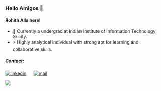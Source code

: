 <!--
**rohithalla/rohithalla** is a ✨ _special_ ✨ repository because its `README.md` (this file) appears on your GitHub profile.

Here are some ideas to get you started:

- 🔭 I’m currently working on ...
- 🌱 I’m currently learning ...
- 👯 I’m looking to collaborate on ...
- 🤔 I’m looking for help with ...
- 💬 Ask me about ...
- 📫 How to reach me: ...
- 😄 Pronouns: ...
- ⚡ Fun fact: ...
-->
### Hello Amigos 👋
#### Rohith Alla here! 
* 🌱 Currently a undergrad at Indian Institute of Information Technology Sricity.<br>
* ⚡ Highly analytical individual with strong apt for learning and collaborative skills.<br>
##### Contact:
[![linkedin](https://github.com/arpit-dwivedi/arpit-dwivedi.github.io/blob/master/assets/img/Webp.net-resizeimage.png)](https://www.linkedin.com/in/rohith-alla/)&nbsp;&nbsp;&nbsp;&nbsp;&nbsp;&nbsp;[![mail](https://github.com/arpit-dwivedi/arpit-dwivedi/blob/master/m1.png)](mailto:rohit.alla2000@gmail.com)</br>
<!--* 📫 Want to know more about me? : [Resume](https://drive.google.com/file/d/1gWw86QSCtAAtGs7w5rMWt-dtgOfwnsBN/view?usp=sharing)-->
<img align="left"  src="https://github-readme-stats.vercel.app/api?username=rohithalla&show_icons=true&hide_border=true" />

